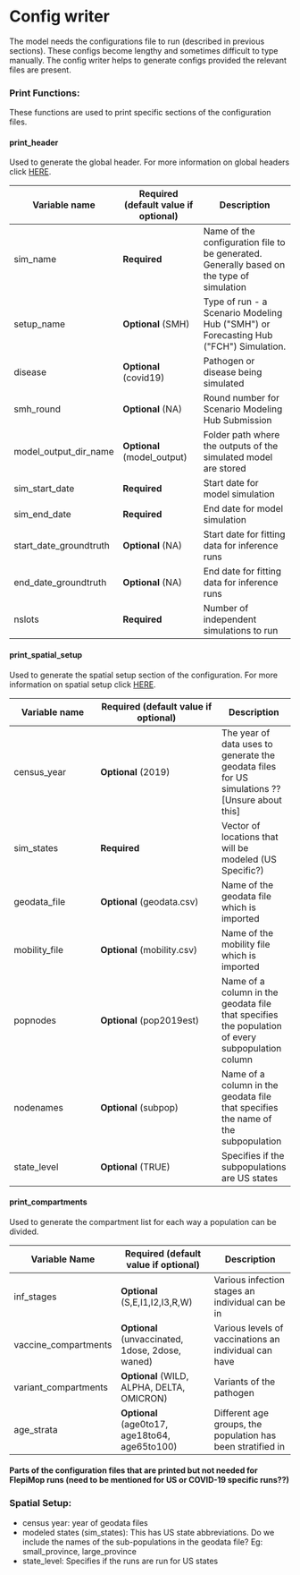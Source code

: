 # Config writer

The model needs the configurations file to run (described in previous sections). These configs become lengthy and sometimes difficult to type manually. The config writer helps to generate configs provided the relevant files are present.

### Print Functions:

These functions are used to print specific sections of the configuration files.

#### print\_header

Used to generate the global header. For more information on global headers click [HERE](../../gempyor/model-implementation/introduction-to-configuration-files.md#global-header).

<table>
  <thead>
    <tr>
      <th width="172.33333333333331">Variable name</th>
      <th>Required (default value if optional)</th>
      <th>Description</th>
    </tr>
  </thead>
  <tbody>
    <tr>
      <td>sim_name</td>
      <td><strong>Required</strong></td>
      <td>Name of the configuration file to be generated. Generally based on the type of simulation</td>
    </tr>
    <tr>
      <td>setup_name</td>
      <td><strong>Optional</strong> (SMH)</td>
      <td>Type of run - a Scenario Modeling Hub ("SMH") or Forecasting Hub ("FCH") Simulation.</td>
    </tr>
    <tr>
      <td>disease</td>
      <td><strong>Optional</strong> (covid19)</td>
      <td>Pathogen or disease being simulated</td>
    </tr>
    <tr>
      <td>smh_round</td>
      <td><strong>Optional</strong> (NA)</td>
      <td>Round number for Scenario Modeling Hub Submission</td>
    </tr>
    <tr>
      <td>model_output_dir_name</td>
      <td><strong>Optional</strong> (model_output)</td>
      <td>Folder path where the outputs of the simulated model are stored</td>
    </tr>
    <tr>
      <td>sim_start_date</td>
      <td><strong>Required</strong></td>
      <td>Start date for model simulation</td>
    </tr>
    <tr>
      <td>sim_end_date</td>
      <td><strong>Required</strong></td>
      <td>End date for model simulation</td>
    </tr>
    <tr>
      <td>start_date_groundtruth</td>
      <td><strong>Optional</strong> (NA)</td>
      <td>Start date for fitting data for inference runs</td>
    </tr>
    <tr>
      <td>end_date_groundtruth</td>
      <td><strong>Optional</strong> (NA)</td>
      <td>End date for fitting data for inference runs</td>
    </tr>
    <tr>
      <td>nslots</td>
      <td><strong>Required</strong></td>
      <td>Number of independent simulations to run</td>
    </tr>
  </tbody>
</table>

#### print\_spatial\_setup

Used to generate the spatial setup section of the configuration. For more information on spatial setup click [HERE](../../gempyor/model-implementation/introduction-to-configuration-files.md#spatial\_setup-section).

<table><thead><tr><th width="173.33333333333331">Variable name</th><th width="272">Required (default value if optional)</th><th>Description</th></tr></thead><tbody><tr><td>census_year</td><td><strong>Optional</strong> (2019)</td><td>The year of data uses to generate the geodata files for US simulations ?? [Unsure about this]</td></tr><tr><td>sim_states</td><td><strong>Required</strong></td><td>Vector of locations that will be modeled (US Specific?)</td></tr><tr><td>geodata_file</td><td><strong>Optional</strong> (geodata.csv)</td><td>Name of the geodata file which is imported</td></tr><tr><td>mobility_file</td><td><strong>Optional</strong> (mobility.csv)</td><td>Name of the mobility file which is imported</td></tr><tr><td>popnodes</td><td><strong>Optional</strong> (pop2019est)</td><td>Name of a column in the geodata file that specifies the population of every subpopulation column</td></tr><tr><td>nodenames</td><td><strong>Optional</strong> (subpop)</td><td>Name of a column in the geodata file that specifies the name of the subpopulation</td></tr><tr><td>state_level</td><td><strong>Optional</strong> (TRUE)</td><td>Specifies if the subpopulations are US states</td></tr></tbody></table>

#### print\_compartments

Used to generate the compartment list for each way a population can be divided.

<table><thead><tr><th width="172.33333333333331">Variable Name</th><th>Required (default value if optional)</th><th>Description</th></tr></thead><tbody><tr><td>inf_stages</td><td><strong>Optional</strong> (S,E,I1,I2,I3,R,W)</td><td>Various infection stages an individual can be in</td></tr><tr><td>vaccine_compartments</td><td><strong>Optional</strong> (unvaccinated, 1dose, 2dose, waned)</td><td>Various levels of vaccinations an individual can have</td></tr><tr><td>variant_compartments</td><td><strong>Optional</strong> (WILD, ALPHA, DELTA, OMICRON)</td><td>Variants of the pathogen</td></tr><tr><td>age_strata</td><td><strong>Optional</strong> (age0to17, age18to64, age65to100)</td><td>Different age groups, the population has been stratified in</td></tr></tbody></table>

#### Parts of the configuration files that are printed but not needed for FlepiMop runs (need to be mentioned for US or COVID-19 specific runs??)

### Spatial Setup:

* census year: year of geodata files
* modeled states (sim\_states): This has US state abbreviations. Do we include the names of the sub-populations in the geodata file? Eg: small\_province, large\_province
* state\_level: Specifies if the runs are run for US states
